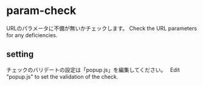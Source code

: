 # param-check
URLのパラメータに不備が無いかチェックします。 Check the URL parameters for any deficiencies.

## setting
チェックのバリデートの設定は「popup.js」を編集してください。　 Edit "popup.js" to set the validation of the check.
